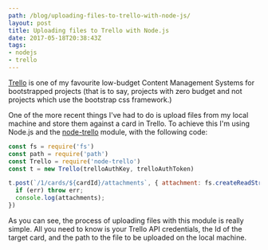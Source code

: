 ```yaml
---
path: /blog/uploading-files-to-trello-with-node-js/
layout: post
title: Uploading files to Trello with Node.js
date: 2017-05-18T20:38:43Z
tags:
- nodejs
- trello
---
```


[Trello](https://trello.com/) is one of my favourite low-budget Content Management Systems for bootstrapped projects (that is to say, projects with zero budget and not projects which use the bootstrap css framework.)

One of the more recent things I've had to do is upload files from my local machine and store them against a card in Trello. To achieve this I'm using Node.js and the [node-trello](https://github.com/adunkman/node-trello) module, with the following code:

```javascript
const fs = require('fs')
const path = require('path')
const Trello = require('node-trello')
const t = new Trello(trelloAuthKey, trelloAuthToken)

t.post(`/1/cards/${cardId}/attachments`, { attachment: fs.createReadStream(path.resolve(__dirname, 'path/to/file.doc')) }, function (err, attachments) {
  if (err) throw err;
  console.log(attachments);
})
```

As you can see, the process of uploading files with this module is really simple. All you need to know is your Trello API credentials, the Id of the target card, and the path to the file to be uploaded on the local machine.